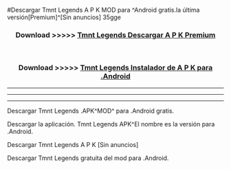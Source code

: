 #Descargar Tmnt Legends  A P K MOD para ^Android gratis.la última versión[Premium]^[Sin anuncios] 35gge



<div align="center">
<h3>Download >>>>> <a href="https://es-web.web.app/?es= ${title}">Tmnt Legends  Descargar A P K Premium</a></h3><br>

<h3>Download >>>>> <a href="https://es-web.web.app/?es= ${title}">Tmnt Legends  Instalador de A P K para .Android</a></h3>
</div>


----------------------------------------------------------

----------------------------------------------------------

----------------------------------------------------------

Descargar Tmnt Legends  .APK^MOD^ para .Android gratis.

Descargar la aplicación. Tmnt Legends  APK^El nombre es la versión para .Android.

Descargar Tmnt Legends  A P K [Sin anuncios]

Descargar Tmnt Legends  gratuita del mod para .Android.